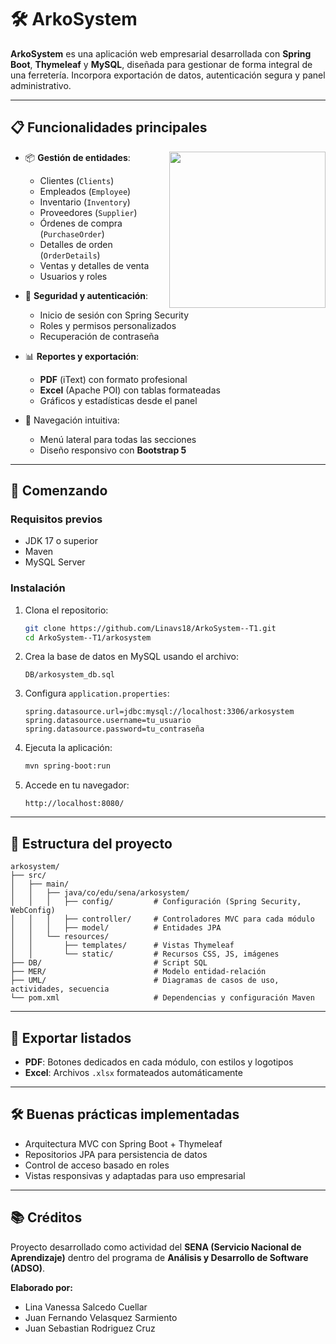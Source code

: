 # 🛠️ ArkoSystem

**ArkoSystem** es una aplicación web empresarial desarrollada con **Spring Boot**, **Thymeleaf** y **MySQL**, diseñada para gestionar de forma integral de una ferretería. Incorpora exportación de datos, autenticación segura y panel administrativo.

---

## 📋 Funcionalidades principales
<picture> <img align="right" src="https://certificadossena.net/wp-content/uploads/2022/10/logo-sena-verde-complementario-svg-2022.svg" width="250px"></picture>

- 📦 **Gestión de entidades**:
  - Clientes (`Clients`)
  - Empleados (`Employee`)
  - Inventario (`Inventory`)
  - Proveedores (`Supplier`)
  - Órdenes de compra (`PurchaseOrder`)
  - Detalles de orden (`OrderDetails`)
  - Ventas y detalles de venta
  - Usuarios y roles

- 🔐 **Seguridad y autenticación**:
  - Inicio de sesión con Spring Security
  - Roles y permisos personalizados
  - Recuperación de contraseña

- 📊 **Reportes y exportación**:
  - **PDF** (iText) con formato profesional
  - **Excel** (Apache POI) con tablas formateadas
  - Gráficos y estadísticas desde el panel

- 🧭 Navegación intuitiva:
  - Menú lateral para todas las secciones
  - Diseño responsivo con **Bootstrap 5**

---

## 🚀 Comenzando

### Requisitos previos

- JDK 17 o superior
- Maven
- MySQL Server

### Instalación

1. Clona el repositorio:
   ```bash
   git clone https://github.com/Linavs18/ArkoSystem--T1.git
   cd ArkoSystem--T1/arkosystem
   ```
2. Crea la base de datos en MySQL usando el archivo:
   ```
   DB/arkosystem_db.sql
   ```
3. Configura `application.properties`:
   ```properties
   spring.datasource.url=jdbc:mysql://localhost:3306/arkosystem
   spring.datasource.username=tu_usuario
   spring.datasource.password=tu_contraseña
   ```
4. Ejecuta la aplicación:
   ```bash
   mvn spring-boot:run
   ```
5. Accede en tu navegador:
   ```
   http://localhost:8080/
   ```

---

## 📌 Estructura del proyecto

```
arkosystem/
├── src/
│   ├── main/
│   │   ├── java/co/edu/sena/arkosystem/
│   │   │   ├── config/         # Configuración (Spring Security, WebConfig)
│   │   │   ├── controller/     # Controladores MVC para cada módulo
│   │   │   ├── model/          # Entidades JPA
│   │   └── resources/
│   │       ├── templates/      # Vistas Thymeleaf
│   │       └── static/         # Recursos CSS, JS, imágenes
├── DB/                         # Script SQL
├── MER/                        # Modelo entidad-relación
├── UML/                        # Diagramas de casos de uso, actividades, secuencia
└── pom.xml                     # Dependencias y configuración Maven
```

---

## 📄 Exportar listados

- **PDF**: Botones dedicados en cada módulo, con estilos y logotipos
- **Excel**: Archivos `.xlsx` formateados automáticamente

---

## 🛠️ Buenas prácticas implementadas

- Arquitectura MVC con Spring Boot + Thymeleaf
- Repositorios JPA para persistencia de datos
- Control de acceso basado en roles
- Vistas responsivas y adaptadas para uso empresarial

---

## 📚 Créditos

Proyecto desarrollado como actividad del **SENA (Servicio Nacional de Aprendizaje)** dentro del programa de **Análisis y Desarrollo de Software (ADSO)**.

**Elaborado por:**
- Lina Vanessa Salcedo Cuellar
- Juan Fernando Velasquez Sarmiento
- Juan Sebastian Rodriguez Cruz
